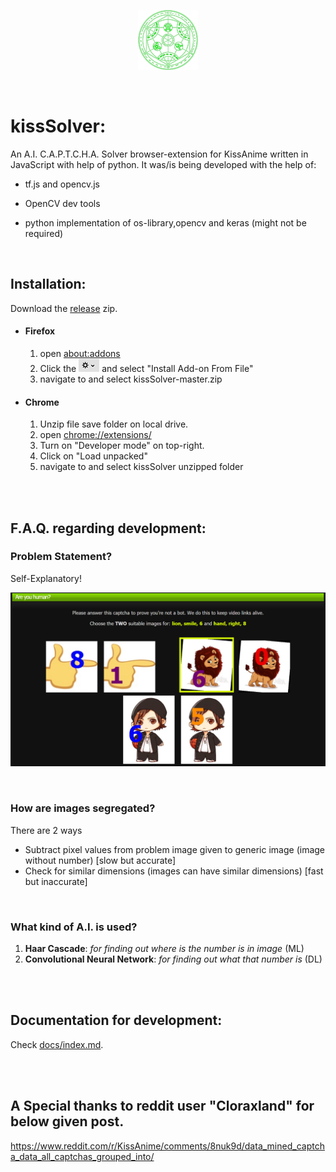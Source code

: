 <p align="center">
    <img src="./assets/fav-96.png">
</p>

<br>

# kissSolver:
An A.I. C.A.P.T.C.H.A. Solver browser-extension for KissAnime written in JavaScript with help of python. It was/is being developed with the help of:

- tf.js and opencv.js

- OpenCV dev tools

- python implementation of os-library,opencv and keras (might not be required)


<br>

## Installation:

Download the [release]() zip.

- #### Firefox

  1. open [about:addons](about:addons)
  2. Click the ![firefox](./assets/firefox.PNG) and select "Install Add-on From File"
  3. navigate to and select kissSolver-master.zip

- #### Chrome

  1. Unzip file save folder on local drive.
  2. open [chrome://extensions/](chrome://extensions/)
  3. Turn on "Developer mode" on top-right.
  4. Click on "Load unpacked"
  5. navigate to and select kissSolver unzipped folder


<br><br>
## F.A.Q. regarding development:



### Problem Statement?

Self-Explanatory!

![kissanime.ru/Special/AreYouHuman2?reUrl=](./assets/problemStatement.png)

<br>

### How are images segregated?

There are 2 ways 

- Subtract pixel values from problem image given to generic image (image without number) [slow but accurate]
- Check for similar dimensions (images can have similar dimensions) [fast but inaccurate]

<br>

### What kind of A.I. is used?

1. **Haar Cascade**: *for finding out where is the number is in image* (ML)
2. **Convolutional Neural Network**: *for finding out what that number is* (DL)


<br><br>

## Documentation for development:

Check [docs/index.md](docs/index.md).



<br><br>

## A Special thanks to reddit user "Cloraxland" for below given post.
https://www.reddit.com/r/KissAnime/comments/8nuk9d/data_mined_captcha_data_all_captchas_grouped_into/
